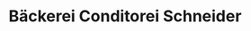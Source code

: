 ---
title: "Bäckerei Conditorei Schneider"
url: /kappelrodeck/baeckerei-conditorei-schneider/
shop: Bäckerei
---